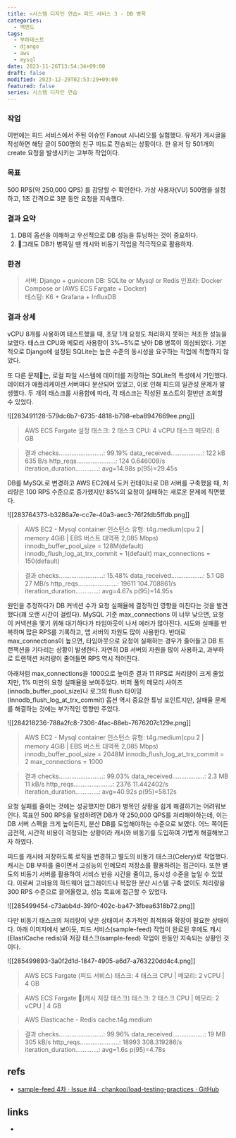```yaml
---
title: <시스템 디자인 연습> 피드 서비스 3 - DB 병목
categories:
  - 백엔드
tags:
  - 부하테스트
  - django
  - aws
  - mysql
date: 2023-11-26T13:54:34+09:00
draft: false
modified: 2023-12-29T02:53:29+09:00
featured: false
series: 시스템 디자인 연습
---
```

### 작업
이번에는 피드 서비스에서 주된 이슈인 Fanout 시나리오를 실험했다. 유저가 게시글을 작성하면 해당 글이 500명의 친구 피드로 전송되는 상황이다. 한 유저 당 501개의 create 요청을 발생시키는 고부하 작업이다.

### 목표
500 RPS(약 250,000 QPS) 를 감당할 수 확인한다. 가상 사용자(VU) 500명을 설정하고, 1초 간격으로 3분 동안 요청을 지속했다.

### 결과 요약
1. DB의 옵션을 이해하고 우선적으로 DB 성능을 튜닝하는 것이 중요하다.
2. 그래도 DB가 병목일 땐 캐시와 비동기 작업을 적극적으로 활용하자.

### 환경
> 서버: Django + gunicorn
DB: SQLite or Mysql or Redis
인프라: Docker Compose or (AWS ECS Fargate + Docker)  
테스팅: K6 + Grafana + InfluxDB

### 결과 상세
vCPU 8개를 사용하여 테스트했을 때, 초당 1개 요청도 처리하지 못하는 저조한 성능을 보였다. 태스크 CPU와 메모리 사용량이 3%~5%로 낮아 DB 병목이 의심되었다. 기본적으로 Django에 설정된 SQLite는 높은 수준의 동시성을 요구하는 작업에 적합하지 않았다.

또 다른 문제는, 로컬 파일 시스템에 데이터를 저장하는 SQLite의 특성에서 기인했다. 데이터가 애플리케이션 서버마다 분산되어 있었고, 이로 인해 피드의 일관성 문제가 발생했다. 두 개의 태스크를 사용함에 따라, 각 태스크는 작성된 포스트의 절반만 조회할 수 있었다.

![[283491128-579dc6b7-6735-4818-b798-eba8947669ee.png]]

> AWS ECS Fargate 설정
태스크: 2
태스크 CPU: 4 vCPU
태스크 메모리: 8 GB

> 결과
> checks.........................: 99.19% 
> data_received..................: 122 kB 635 B/s
> http_reqs......................: 124    0.646009/s
> iteration_duration.............: avg=14.98s  p(95)=29.45s


DB를 MySQL로 변경하고 AWS EC2에서 도커 컨테이너로 DB 서버를 구축했을 때, 처리량은 100 RPS 수준으로 증가했지만 85%의 요청이 실패하는 새로운 문제에 직면했다.

![[283764373-b3286a7e-cc7e-40a3-aec3-76f2fdb5ffdb.png]]

> AWS EC2 - Mysql container
인스턴스 유형: t4g.medium(cpu 2 | memory 4GiB | EBS 버스트 대역폭 2,085 Mbps)
innodb_buffer_pool_size = 128M(default)
innodb_flush_log_at_trx_commit = 1(default)
max_connections = 150(default)

> 결과
> checks.........................: 15.48%
> data_received..................: 5.1 GB 27 MB/s
> http_reqs......................: 19611  104.708861/s
> iteration_duration.............: avg=4.67s   p(95)=14.95s


원인을 추정하다가 DB 커넥션 수가 요청 실패율에 결정적인 영향을 미친다는 것을 발견했다(꽤 오랜 시간이 걸렸다). MySQL 기준 max_connections 이 너무 낮으면, 요청이 커넥션을 맺기 위해 대기하다가 타임아웃이 나서 에러가 많아진다. 시도와 실패를 반복하며 많은 RPS를 기록하고, 앱 서버의 자원도 많이 사용한다. 반대로 max_connections이 높으면, 타임아웃으로 요청이 실패하는 경우가 줄어들고 DB 트랜잭션을 기다리는 상황이 발생한다. 자연히 DB 서버의 자원을 많이 사용하고, 과부하로 트랜잭션 처리량이 줄어들면 RPS 역시 적어진다.

아래처럼 max_connections을 1000으로 높여준 결과 11 RPS로 처리량이 크게 줄었지만, 1% 미만의 요청 실패율을 보여주었다. 버퍼 풀의 메모리 사이즈(innodb_buffer_pool_size)나 로그의 flush 타이밍(Innodb_flush_log_at_trx_commit) 옵션 역시 중요한 튜닝 포인트지만, 실패율 문제를 해결하는 것에는 부가적인 영향만 주었다.

![[284218236-788a2fc8-7306-4fac-88eb-7676207c129e.png]]

> AWS EC2 - Mysql container
인스턴스 유형: t4g.medium(cpu 2 | memory 4GiB | EBS 버스트 대역폭 2,085 Mbps)
innodb_buffer_pool_size = 2048M
innodb_flush_log_at_trx_commit = 2
max_connections = 1000

> 결과
> checks.........................: 99.03% 
> data_received..................: 2.3 MB 11 kB/s
> http_reqs......................: 2376   11.442402/s
> iteration_duration.............: avg=40.92s  p(95)=58.12s


요청 실패를 줄이는 것에는 성공했지만 DB가 병목인 상황을 쉽게 해결하기는 어려워보인다. 목표인 500 RPS을 달성하려면 DB가 약 250,000 QPS를 처리해야하는데, 이는 DB 서버 스펙을 크게 높이든지, 분산 DB를 도입해야하는 수준으로 보였다. 어느 쪽이든 금전적, 시간적 비용이 걱정되는 상황이라 캐시와 비동기를 도입하여 가볍게 해결해보고자 하였다.

피드를 캐시에 저장하도록 로직을 변경하고 별도의 비동기 태스크(Celery)로 작업했다. 캐시는 DB 부하를 줄이면서 고성능의 인메모리 저장소를 활용하려는 접근이다. 또한 별도의 비동기 서버를 활용하여 서비스 반응 시간을 줄이고, 동시성 수준을 높일 수 있었다. 이로써 고비용의 하드웨어 업그레이드나 복잡한 분산 시스템 구축 없이도 처리량을 300 RPS 수준으로 끌어올렸고, 성능 목표에 접근할 수 있었다. 

![[285499454-c73abb4d-39f0-402c-ba47-3fbea6318b72.png]]

다만 비동기 태스크의 처리량이 낮은 상태여서 추가적인 최적화와 확장이 필요한 상태이다. 아래 이미지에서 보이듯, 피드 서비스(sample-feed) 작업이 완료된 후에도 캐시(ElastiCache redis)와 저장 태스크(sample-feed) 작업이 한동안 지속되는 상황인 것이다.

![[285499893-3a0f2d1d-1847-4905-a6d7-a763220dd4c4.png]]

> AWS ECS Fargate (피드 서비스)
태스크: 4
태스크 CPU | 메모리: 2 vCPU | 4 GB

> AWS ECS Fargate (캐시 저장 태스크)
태스크: 2
태스크 CPU | 메모리: 2 vCPU | 4 GB

> AWS Elasticache - Redis
cache.t4g.medium

> 결과
> checks.........................: 99.96% 
> data_received..................: 19 MB  305 kB/s
> http_reqs......................: 18993  308.319286/s
> iteration_duration.............: avg=1.6s  p(95)=4.78s


## refs
- [sample-feed 4차 · Issue #4 · chankoo/load-testing-practices · GitHub](https://github.com/chankoo/load-testing-practices/issues/4)


## links
- 

